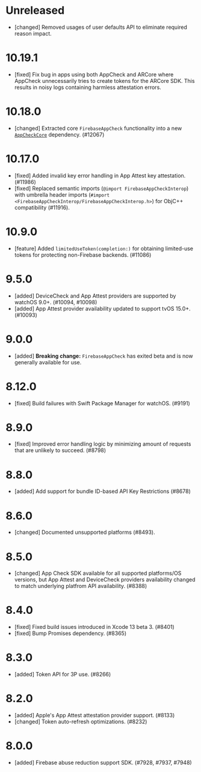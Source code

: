 # Unreleased
- [changed] Removed usages of user defaults API to eliminate required reason impact.

# 10.19.1
- [fixed] Fix bug in apps using both AppCheck and ARCore where AppCheck
  unnecessarily tries to create tokens for the ARCore SDK. This results in
  noisy logs containing harmless attestation errors.

# 10.18.0
- [changed] Extracted core `FirebaseAppCheck` functionality into a new
  [`AppCheckCore`](https://github.com/google/app-check) dependency. (#12067)

# 10.17.0
- [fixed] Added invalid key error handling in App Attest key attestation. (#11986)
- [fixed] Replaced semantic imports (`@import FirebaseAppCheckInterop`) with umbrella header imports
  (`#import <FirebaseAppCheckInterop/FirebaseAppCheckInterop.h>`) for ObjC++ compatibility (#11916).

# 10.9.0
- [feature] Added `limitedUseToken(completion:)` for obtaining limited-use tokens for
  protecting non-Firebase backends. (#11086)

# 9.5.0
- [added] DeviceCheck and App Attest providers are supported by watchOS 9.0+. (#10094, #10098)
- [added] App Attest provider availability updated to support tvOS 15.0+. (#10093)

# 9.0.0
- [added] **Breaking change:** `FirebaseAppCheck` has exited beta and is now
  generally available for use.

# 8.12.0
- [fixed] Build failures with Swift Package Manager for watchOS. (#9191)

# 8.9.0
- [fixed] Improved error handling logic by minimizing amount of requests that are unlikely to succeed. (#8798)

# 8.8.0
- [added] Add support for bundle ID-based API Key Restrictions (#8678)

# 8.6.0
- [changed] Documented unsupported platforms (#8493).

# 8.5.0
- [changed] App Check SDK available for all supported platforms/OS versions, but App Attest and
DeviceCheck providers availability changed to match underlying platfrom API availability. (#8388)

# 8.4.0
- [fixed] Fixed build issues introduced in Xcode 13 beta 3. (#8401)
- [fixed] Bump Promises dependency. (#8365)

# 8.3.0
- [added] Token API for 3P use. (#8266)

# 8.2.0
- [added] Apple's App Attest attestation provider support. (#8133)
- [changed] Token auto-refresh optimizations. (#8232)

# 8.0.0
- [added] Firebase abuse reduction support SDK. (#7928, #7937, #7948)
